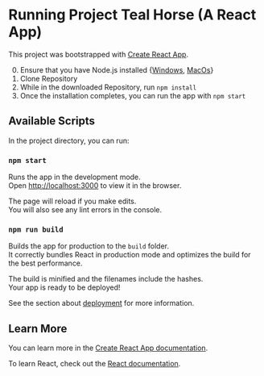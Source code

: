 # Running Project Teal Horse (A React App)

This project was bootstrapped with [Create React App](https://github.com/facebook/create-react-app).

0) Ensure that you have Node.js installed {[Windows](https://phoenixnap.com/kb/install-node-js-npm-on-windows), [MacOs](https://nodejs.org/en/download/)}
1) Clone Repository
2) While in the downloaded Repository, run `npm install`
3) Once the installation completes, you can run the app with  `npm start`

## Available Scripts

In the project directory, you can run:

### `npm start`

Runs the app in the development mode.\
Open [http://localhost:3000](http://localhost:3000) to view it in the browser.

The page will reload if you make edits.\
You will also see any lint errors in the console.

### `npm run build`

Builds the app for production to the `build` folder.\
It correctly bundles React in production mode and optimizes the build for the best performance.

The build is minified and the filenames include the hashes.\
Your app is ready to be deployed!

See the section about [deployment](https://facebook.github.io/create-react-app/docs/deployment) for more information.

## Learn More

You can learn more in the [Create React App documentation](https://facebook.github.io/create-react-app/docs/getting-started).

To learn React, check out the [React documentation](https://reactjs.org/).
